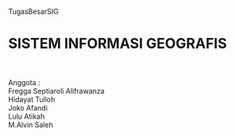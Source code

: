  TugasBesarSIG
</br>
<H1>SISTEM INFORMASI GEOGRAFIS</H1>
</br>
</br>
Anggota : </br>
Fregga Septiaroli Alifrawanza</br>
Hidayat Tulloh</br>
Joko Afandi</br>
Lulu Atikah</br>
M.Alvin Saleh</br>
